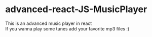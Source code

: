 # advanced-react-JS-MusicPlayer

This is an advanced music player in react <br>
If you wanna play some tunes add your favorite mp3 files :)
